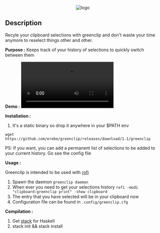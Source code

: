 <p align="center">
  <img src="https://github.com/erebe/greenclip/raw/master/logo.png" alt="logo"/>
</p>

## Description

Recyle your clipboard selections with greenclip and don't waste your time anymore
to reselect things other and other.

**Purpose :**
Keeps track of your history of selections to quickly switch between them

**Demo :** 
<video controls>
  <source src="https://github.com/erebe/greenclip/releases/download/1.1/demo.webm" type="video/webm">
 <a href="https://www.youtube.com/watch?v=Utk-9Gy8H3w">Video Link</a>
</video>

**Installation :**

1. It's a static binary so drop it anywhere in your $PATH env 

```wget https://github.com/erebe/greenclip/releases/download/1.1/greenclip ```

PS: If you want, you can add a permanent list of selections to be added to your current history. Go see the config file


**Usage :**

Greenclip is intended to be used with [rofi](https://github.com/DaveDavenport/rofi)

1. Spawn the daemon ``` greenclip daemon ```
2. When ever you need to get your selections history ``` rofi -modi "clipboard:greenclip print" -show clipboard ```
3. The entry that you have selected will be in your clipboard now
4. Configuration file can be found in ```.config/greenclip.cfg```

**Compilation :**

1. Get [stack](https://docs.haskellstack.org/en/stable/README/) for Haskell
2. stack init && stack install

